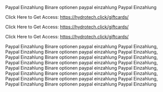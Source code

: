 Paypal Einzahlung Binare optionen paypal einzahlung Paypal Einzahlung

Click Here to Get Access: https://hydrotech.click/giftcards/

Click Here to Get Access: https://hydrotech.click/giftcards/

Click Here to Get Access: https://hydrotech.click/giftcards/

Paypal Einzahlung Binare optionen paypal einzahlung Paypal Einzahlung, Paypal Einzahlung Binare optionen paypal einzahlung Paypal Einzahlung, Paypal Einzahlung Binare optionen paypal einzahlung Paypal Einzahlung, Paypal Einzahlung Binare optionen paypal einzahlung Paypal Einzahlung, Paypal Einzahlung Binare optionen paypal einzahlung Paypal Einzahlung, Paypal Einzahlung Binare optionen paypal einzahlung Paypal Einzahlung, Paypal Einzahlung Binare optionen paypal einzahlung Paypal Einzahlung, Paypal Einzahlung Binare optionen paypal einzahlung Paypal Einzahlung
